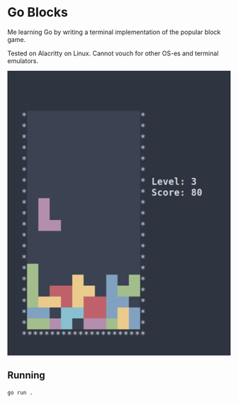 # Go Blocks

Me learning Go by writing a terminal implementation of the popular block game.

Tested on Alacritty on Linux. Cannot vouch for other OS-es and terminal emulators.

![Go Blocks](assets/goblocks.png)

## Running

```bash
go run .
```
